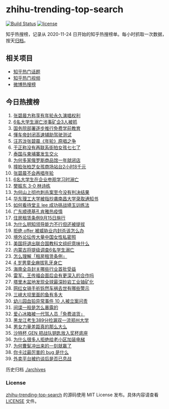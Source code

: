 # zhihu-trending-top-search

[![Build Status](https://github.com/justjavac/zhihu-trending-top-search/workflows/ci/badge.svg?branch=main)](https://github.com/justjavac/zhihu-trending-top-search/actions)
[![license](https://img.shields.io/github/license/justjavac/zhihu-trending-top-search)](https://github.com/justjavac/zhihu-trending-top-search/blob/main/LICENSE)

知乎热搜榜，记录从 2020-11-24 日开始的知乎热搜榜单。每小时抓取一次数据，按天[归档](./archives)。

## 相关项目

- [知乎热门话题](https://github.com/justjavac/zhihu-trending-hot-questions)
- [知乎热门视频](https://github.com/justjavac/zhihu-trending-hot-video)
- [微博热搜榜](https://github.com/justjavac/weibo-trending-hot-search)

## 今日热搜榜

<!-- BEGIN -->
<!-- 最后更新时间 Fri Jul 25 2025 23:25:33 GMT+0800 (China Standard Time) -->

1. [张碧晨方称享有年轮永久演唱权利](https://www.zhihu.com/search?q=%E5%BC%A0%E7%A2%A7%E6%99%A8%E6%96%B9%E7%A7%B0%E4%BA%AB%E6%9C%89%E5%B9%B4%E8%BD%AE%E6%B0%B8%E4%B9%85%E6%BC%94%E5%94%B1%E6%9D%83%E5%88%A9)
1. [6名大学生溺亡涉事矿企3人被抓](https://www.zhihu.com/search?q=6%E5%90%8D%E5%A4%A7%E5%AD%A6%E7%94%9F%E6%BA%BA%E4%BA%A1%E6%B6%89%E4%BA%8B%E7%9F%BF%E4%BC%813%E4%BA%BA%E8%A2%AB%E6%8A%93)
1. [国务院部署逐步推行免费学前教育](https://www.zhihu.com/search?q=%E5%9B%BD%E5%8A%A1%E9%99%A2%E9%83%A8%E7%BD%B2%E9%80%90%E6%AD%A5%E6%8E%A8%E8%A1%8C%E5%85%8D%E8%B4%B9%E5%AD%A6%E5%89%8D%E6%95%99%E8%82%B2)
1. [懂车帝封闭高速辅助驾驶测试](https://www.zhihu.com/search?q=%E6%87%82%E8%BD%A6%E5%B8%9D%E5%B0%81%E9%97%AD%E9%AB%98%E9%80%9F%E8%BE%85%E5%8A%A9%E9%A9%BE%E9%A9%B6%E6%B5%8B%E8%AF%95)
1. [汪苏泷张碧晨《年轮》原唱之争](https://www.zhihu.com/search?q=%E6%B1%AA%E8%8B%8F%E6%B3%B7%E5%BC%A0%E7%A2%A7%E6%99%A8%E3%80%8A%E5%B9%B4%E8%BD%AE%E3%80%8B%E5%8E%9F%E5%94%B1%E4%B9%8B%E4%BA%89)
1. [于正称没有再联系街拍女孩七七了](https://www.zhihu.com/search?q=%E4%BA%8E%E6%AD%A3%E7%A7%B0%E6%B2%A1%E6%9C%89%E5%86%8D%E8%81%94%E7%B3%BB%E8%A1%97%E6%8B%8D%E5%A5%B3%E5%AD%A9%E4%B8%83%E4%B8%83%E4%BA%86)
1. [泰国与柬埔寨发生交火](https://www.zhihu.com/search?q=%E6%B3%B0%E5%9B%BD%E4%B8%8E%E6%9F%AC%E5%9F%94%E5%AF%A8%E5%8F%91%E7%94%9F%E4%BA%A4%E7%81%AB)
1. [为何多家俄罗斯商品馆一年就闭店](https://www.zhihu.com/search?q=%E4%B8%BA%E4%BD%95%E5%A4%9A%E5%AE%B6%E4%BF%84%E7%BD%97%E6%96%AF%E5%95%86%E5%93%81%E9%A6%86%E4%B8%80%E5%B9%B4%E5%B0%B1%E9%97%AD%E5%BA%97)
1. [撞脸张柏芝女孩商场站台2小时8千元](https://www.zhihu.com/search?q=%E6%92%9E%E8%84%B8%E5%BC%A0%E6%9F%8F%E8%8A%9D%E5%A5%B3%E5%AD%A9%E5%95%86%E5%9C%BA%E7%AB%99%E5%8F%B02%E5%B0%8F%E6%97%B68%E5%8D%83%E5%85%83)
1. [张碧晨不会再唱年轮](https://www.zhihu.com/search?q=%E5%BC%A0%E7%A2%A7%E6%99%A8%E4%B8%8D%E4%BC%9A%E5%86%8D%E5%94%B1%E5%B9%B4%E8%BD%AE)
1. [6名大学生在企业参观学习时溺亡](https://www.zhihu.com/search?q=6%E5%90%8D%E5%A4%A7%E5%AD%A6%E7%94%9F%E5%9C%A8%E4%BC%81%E4%B8%9A%E5%8F%82%E8%A7%82%E5%AD%A6%E4%B9%A0%E6%97%B6%E6%BA%BA%E4%BA%A1)
1. [樊振东 3-0 林诗栋](https://www.zhihu.com/search?q=%E6%A8%8A%E6%8C%AF%E4%B8%9C%203-0%20%E6%9E%97%E8%AF%97%E6%A0%8B)
1. [为何山上彻也刺杀案至今没有判决结果](https://www.zhihu.com/search?q=%E4%B8%BA%E4%BD%95%E5%B1%B1%E4%B8%8A%E5%BD%BB%E4%B9%9F%E5%88%BA%E6%9D%80%E6%A1%88%E8%87%B3%E4%BB%8A%E6%B2%A1%E6%9C%89%E5%88%A4%E5%86%B3%E7%BB%93%E6%9E%9C)
1. [华东理工大学被指抄袭南昌大学录取通知书](https://www.zhihu.com/search?q=%E5%8D%8E%E4%B8%9C%E7%90%86%E5%B7%A5%E5%A4%A7%E5%AD%A6%E8%A2%AB%E6%8C%87%E6%8A%84%E8%A2%AD%E5%8D%97%E6%98%8C%E5%A4%A7%E5%AD%A6%E5%BD%95%E5%8F%96%E9%80%9A%E7%9F%A5%E4%B9%A6)
1. [如何看待堂主 lee 成功挑战埼玉训练法](https://www.zhihu.com/search?q=%E5%A6%82%E4%BD%95%E7%9C%8B%E5%BE%85%E5%A0%82%E4%B8%BB%20lee%20%E6%88%90%E5%8A%9F%E6%8C%91%E6%88%98%E5%9F%BC%E7%8E%89%E8%AE%AD%E7%BB%83%E6%B3%95)
1. [广东顺德基孔肯雅热疫情](https://www.zhihu.com/search?q=%E5%B9%BF%E4%B8%9C%E9%A1%BA%E5%BE%B7%E5%9F%BA%E5%AD%94%E8%82%AF%E9%9B%85%E7%83%AD%E7%96%AB%E6%83%85)
1. [住房租赁条例9月15日施行](https://www.zhihu.com/search?q=%E4%BD%8F%E6%88%BF%E7%A7%9F%E8%B5%81%E6%9D%A1%E4%BE%8B9%E6%9C%8815%E6%97%A5%E6%96%BD%E8%A1%8C)
1. [为什么明知领导能力不行但还被提拔](https://www.zhihu.com/search?q=%E4%B8%BA%E4%BB%80%E4%B9%88%E6%98%8E%E7%9F%A5%E9%A2%86%E5%AF%BC%E8%83%BD%E5%8A%9B%E4%B8%8D%E8%A1%8C%E4%BD%86%E8%BF%98%E8%A2%AB%E6%8F%90%E6%8B%94)
1. [拒绝 offer 被威胁业内封杀该怎么办](https://www.zhihu.com/search?q=%E6%8B%92%E7%BB%9D%20offer%20%E8%A2%AB%E5%A8%81%E8%83%81%E4%B8%9A%E5%86%85%E5%B0%81%E6%9D%80%E8%AF%A5%E6%80%8E%E4%B9%88%E5%8A%9E)
1. [境外论坛传大量中国女性私密照](https://www.zhihu.com/search?q=%E5%A2%83%E5%A4%96%E8%AE%BA%E5%9D%9B%E4%BC%A0%E5%A4%A7%E9%87%8F%E4%B8%AD%E5%9B%BD%E5%A5%B3%E6%80%A7%E7%A7%81%E5%AF%86%E7%85%A7)
1. [美国将退出联合国教科文组织意味什么](https://www.zhihu.com/search?q=%E7%BE%8E%E5%9B%BD%E5%B0%86%E9%80%80%E5%87%BA%E8%81%94%E5%90%88%E5%9B%BD%E6%95%99%E7%A7%91%E6%96%87%E7%BB%84%E7%BB%87%E6%84%8F%E5%91%B3%E4%BB%80%E4%B9%88)
1. [内蒙古将提级调查6名学生溺亡](https://www.zhihu.com/search?q=%E5%86%85%E8%92%99%E5%8F%A4%E5%B0%86%E6%8F%90%E7%BA%A7%E8%B0%83%E6%9F%A56%E5%90%8D%E5%AD%A6%E7%94%9F%E6%BA%BA%E4%BA%A1)
1. [怎么理解「租房租赁条例」](https://www.zhihu.com/search?q=%E6%80%8E%E4%B9%88%E7%90%86%E8%A7%A3%E3%80%8C%E7%A7%9F%E6%88%BF%E7%A7%9F%E8%B5%81%E6%9D%A1%E4%BE%8B%E3%80%8D)
1. [4 岁男童全麻拔乳牙身亡](https://www.zhihu.com/search?q=4%20%E5%B2%81%E7%94%B7%E7%AB%A5%E5%85%A8%E9%BA%BB%E6%8B%94%E4%B9%B3%E7%89%99%E8%BA%AB%E4%BA%A1)
1. [海南全岛封关哪些行业首批受益](https://www.zhihu.com/search?q=%E6%B5%B7%E5%8D%97%E5%85%A8%E5%B2%9B%E5%B0%81%E5%85%B3%E5%93%AA%E4%BA%9B%E8%A1%8C%E4%B8%9A%E9%A6%96%E6%89%B9%E5%8F%97%E7%9B%8A)
1. [雷军、王传福会面后会有更深入的合作吗](https://www.zhihu.com/search?q=%E9%9B%B7%E5%86%9B%E3%80%81%E7%8E%8B%E4%BC%A0%E7%A6%8F%E4%BC%9A%E9%9D%A2%E5%90%8E%E4%BC%9A%E6%9C%89%E6%9B%B4%E6%B7%B1%E5%85%A5%E7%9A%84%E5%90%88%E4%BD%9C%E5%90%97)
1. [塔里木盆地发现全球最深砂岩工业铀矿化](https://www.zhihu.com/search?q=%E5%A1%94%E9%87%8C%E6%9C%A8%E7%9B%86%E5%9C%B0%E5%8F%91%E7%8E%B0%E5%85%A8%E7%90%83%E6%9C%80%E6%B7%B1%E7%A0%82%E5%B2%A9%E5%B7%A5%E4%B8%9A%E9%93%80%E7%9F%BF%E5%8C%96)
1. [网红女骑手祈铄然车祸去世有哪些警示](https://www.zhihu.com/search?q=%E7%BD%91%E7%BA%A2%E5%A5%B3%E9%AA%91%E6%89%8B%E7%A5%88%E9%93%84%E7%84%B6%E8%BD%A6%E7%A5%B8%E5%8E%BB%E4%B8%96%E6%9C%89%E5%93%AA%E4%BA%9B%E8%AD%A6%E7%A4%BA)
1. [三峡大坝里面的鱼有多大](https://www.zhihu.com/search?q=%E4%B8%89%E5%B3%A1%E5%A4%A7%E5%9D%9D%E9%87%8C%E9%9D%A2%E7%9A%84%E9%B1%BC%E6%9C%89%E5%A4%9A%E5%A4%A7)
1. [幼儿园血铅异常事件 10 人被立案问责](https://www.zhihu.com/search?q=%E5%B9%BC%E5%84%BF%E5%9B%AD%E8%A1%80%E9%93%85%E5%BC%82%E5%B8%B8%E4%BA%8B%E4%BB%B6%2010%20%E4%BA%BA%E8%A2%AB%E7%AB%8B%E6%A1%88%E9%97%AE%E8%B4%A3)
1. [间谍一般是怎么暴露的](https://www.zhihu.com/search?q=%E9%97%B4%E8%B0%8D%E4%B8%80%E8%88%AC%E6%98%AF%E6%80%8E%E4%B9%88%E6%9A%B4%E9%9C%B2%E7%9A%84)
1. [爱心冰箱被一代驾人员「免费进货」](https://www.zhihu.com/search?q=%E7%88%B1%E5%BF%83%E5%86%B0%E7%AE%B1%E8%A2%AB%E4%B8%80%E4%BB%A3%E9%A9%BE%E4%BA%BA%E5%91%98%E3%80%8C%E5%85%8D%E8%B4%B9%E8%BF%9B%E8%B4%A7%E3%80%8D)
1. [黑龙江考生389分捡漏双一流郑州大学](https://www.zhihu.com/search?q=%E9%BB%91%E9%BE%99%E6%B1%9F%E8%80%83%E7%94%9F389%E5%88%86%E6%8D%A1%E6%BC%8F%E5%8F%8C%E4%B8%80%E6%B5%81%E9%83%91%E5%B7%9E%E5%A4%A7%E5%AD%A6)
1. [男女力量差距真的那么大么](https://www.zhihu.com/search?q=%E7%94%B7%E5%A5%B3%E5%8A%9B%E9%87%8F%E5%B7%AE%E8%B7%9D%E7%9C%9F%E7%9A%84%E9%82%A3%E4%B9%88%E5%A4%A7%E4%B9%88)
1. [沙特杯 GEN 把战队钥匙放入奖杯底座](https://www.zhihu.com/search?q=%E6%B2%99%E7%89%B9%E6%9D%AF%20GEN%20%E6%8A%8A%E6%88%98%E9%98%9F%E9%92%A5%E5%8C%99%E6%94%BE%E5%85%A5%E5%A5%96%E6%9D%AF%E5%BA%95%E5%BA%A7)
1. [为什么很多人拒绝给老小区加装电梯](https://www.zhihu.com/search?q=%E4%B8%BA%E4%BB%80%E4%B9%88%E5%BE%88%E5%A4%9A%E4%BA%BA%E6%8B%92%E7%BB%9D%E7%BB%99%E8%80%81%E5%B0%8F%E5%8C%BA%E5%8A%A0%E8%A3%85%E7%94%B5%E6%A2%AF)
1. [为何曹髦冲出来的一刻就赢了](https://www.zhihu.com/search?q=%E4%B8%BA%E4%BD%95%E6%9B%B9%E9%AB%A6%E5%86%B2%E5%87%BA%E6%9D%A5%E7%9A%84%E4%B8%80%E5%88%BB%E5%B0%B1%E8%B5%A2%E4%BA%86)
1. [你卡过最厉害的 bug 是什么](https://www.zhihu.com/search?q=%E4%BD%A0%E5%8D%A1%E8%BF%87%E6%9C%80%E5%8E%89%E5%AE%B3%E7%9A%84%20bug%20%E6%98%AF%E4%BB%80%E4%B9%88)
1. [外卖平台被约谈后是否已息战](https://www.zhihu.com/search?q=%E5%A4%96%E5%8D%96%E5%B9%B3%E5%8F%B0%E8%A2%AB%E7%BA%A6%E8%B0%88%E5%90%8E%E6%98%AF%E5%90%A6%E5%B7%B2%E6%81%AF%E6%88%98)

<!-- END -->

历史归档 [./archives](./archives)

### License

[zhihu-trending-top-search](https://github.com/justjavac/zhihu-trending-top-search) 的源码使用 MIT License
发布。具体内容请查看 [LICENSE](./LICENSE) 文件。
